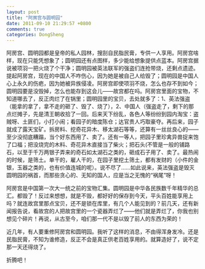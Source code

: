 ```yaml
---
layout: post
title: "阿房宫与圆明园"
date: 2011-09-10 21:29:57 +0800
comments: true
categories: DongSheng
---
```


阿房宫、圆明园都是皇帝的私人园林，搜刮自民脂民膏，专供一人享用。阿房宫啥样，现在只能凭想象了；圆明园还有点图样，多少能给想象提供点蓝本。阿房宫据说被项羽一把火烧了个干净；圆明园被英法联军的强盗们连抢带烧，还剩点遗迹。提起阿房宫，现在的中国人不咋伤心，因为她是被自己人给毁了；圆明园是中国人心上永久的伤疤，因为她被异族侵凌。阿房宫即使项羽不烧，怎么也存不到如今；圆明园要是没毁掉，怎么也能存到这会儿——故宫都在吗。阿房宫里面的宝物，不知道哪去了，反正肉烂了在锅里；圆明园里的宝贝，去处就多了：1、英法强盗（能拿的拿了，拿不走的砸了、毁了、烧了），2、中国人（强盗走了，剩下的那点烂摊子，先是清王朝收拾了一回。后来天下纷乱，各色人等纷纷到园内淘宝：盗贼呀、土匪们，小打小闹；看园子的暗度陈仓；达官贵人巧取豪夺。再后来，园子就成了露天宝矿。拆房料、挖奇花异木、移太湖石等等，还算有一丝丝良心的——至少没彻底糟蹋，当个好东西用了、卖了。还有一等人，把园子里珍禽异兽捉来饱了口福；把没烧完的木料、奇花异木直接当了柴火；把石头(不管是一般的铺路石，以至于千万两银子弄来的奇石如太湖石之类的，砸成石子用了、卖了。最热闹的时候，是筛土。单干的，雇人干的，在园子里挖土筛土，都有发财的（小件的金银，玉器之类的，也有价值连城的呢）。说不尽了……如此说来，英法强盗是毁灭圆明园的祸首，而那些贪心的、无知的国人，应是当之无愧的“祸尾”呀！

阿房宫是中国第一次大一统之前的宝物汇集。圆明园是中华各民族数千年精华的总汇。都毁了！反过来想想，就是不毁，都好好的保存到今天，平头百姓能享用上吗？就连故宫里那点宝贝，还不是锁在库里，有几个人能见到的？前几天，还有新闻报告说，看故宫的人把故宫里的一个瓷器弄烂了——他们就是弄烂了，你我也别想见个碎片！再说，从古至今，咱们那一代不是以毁了前人的东西为荣的！

近几年，有人要重修阿房宫和圆明园。我听了这样的消息，不由得浑身发冷。还是民脂民膏，不知为谁修造，反正不会是真正供老百姓享用的。就算造好了，说不定那一天还得烧了。

折腾吧！
